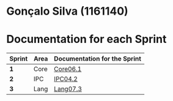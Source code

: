 **Gonçalo Silva** (1161140)
===============================

# Documentation for each Sprint

| Sprint | Area | Documentation for the Sprint |
|--------|------|------------------------------|
| **1**  | Core | [Core06.1](sp1)              |
| **2**  | IPC  | [IPC04.2](sp2)	           |
| **3**  | Lang | [Lang07.3](sp3)              |